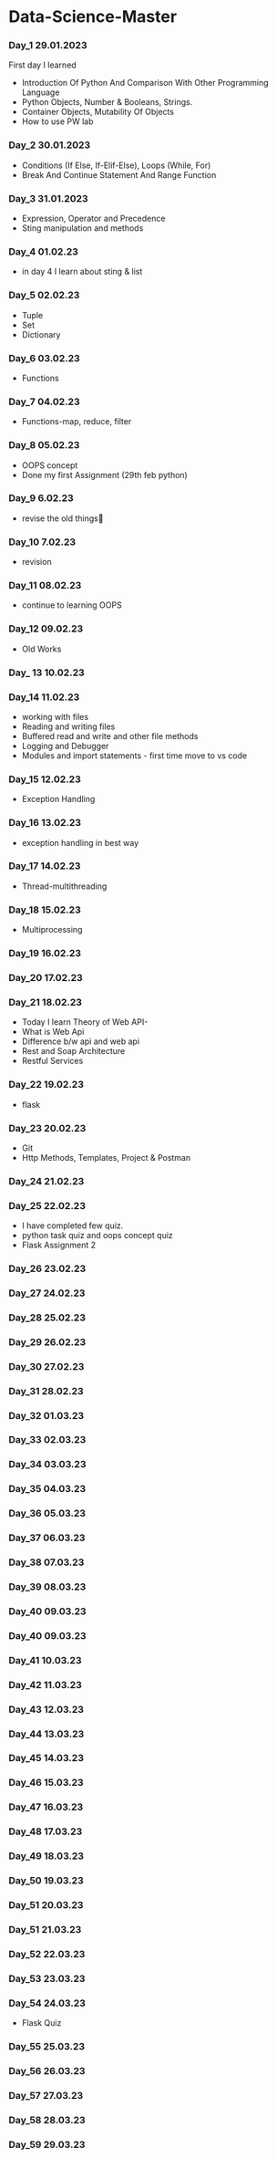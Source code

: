 # Data-Science-Master### Day_1 29.01.2023First day I learned * Introduction Of Python And Comparison With Other Programming Language* Python Objects, Number & Booleans, Strings.* Container Objects, Mutability Of Objects * How to use PW lab### Day_2 30.01.2023* Conditions (If Else, If-Elif-Else), Loops (While, For)* Break And Continue Statement And Range Function ### Day_3 31.01.2023* Expression, Operator and Precedence* Sting manipulation and methods### Day_4 01.02.23* in day 4 I learn about sting & list### Day_5 02.02.23* Tuple* Set* Dictionary ### Day_6 03.02.23* Functions### Day_7   04.02.23* Functions-map, reduce, filter### Day_8    05.02.23* OOPS concept* Done my first Assignment (29th feb python)### Day_9 6.02.23* revise the old things### Day_10 7.02.23* revision### Day_11 08.02.23 * continue to learning OOPS### Day_12 09.02.23* Old Works### Day_ 13 10.02.23### Day_14 11.02.23* working with files* Reading and writing files* Buffered read and write and other file methods* Logging and Debugger* Modules and import statements - first time move to vs code### Day_15 12.02.23* Exception Handling### Day_16 13.02.23* exception handling in best way### Day_17 14.02.23* Thread-multithreading### Day_18 15.02.23* Multiprocessing### Day_19 16.02.23### Day_20 17.02.23 ### Day_21 18.02.23* Today I learn Theory of Web API-* What is Web Api* Difference b/w api and web api* Rest and Soap Architecture* Restful Services### Day_22 19.02.23* flask### Day_23 20.02.23* Git* Http Methods, Templates, Project & Postman### Day_24 21.02.23### Day_25 22.02.23* I have completed few quiz. * python task quiz and oops concept quiz* Flask Assignment 2### Day_26 23.02.23### Day_27 24.02.23### Day_28 25.02.23### Day_29 26.02.23### Day_30 27.02.23### Day_31 28.02.23### Day_32 01.03.23### Day_33 02.03.23### Day_34 03.03.23### Day_35 04.03.23### Day_36 05.03.23### Day_37 06.03.23### Day_38 07.03.23### Day_39 08.03.23### Day_40 09.03.23### Day_40 09.03.23### Day_41 10.03.23### Day_42 11.03.23### Day_43 12.03.23### Day_44 13.03.23### Day_45 14.03.23### Day_46 15.03.23### Day_47 16.03.23### Day_48 17.03.23### Day_49 18.03.23### Day_50 19.03.23### Day_51 20.03.23### Day_51 21.03.23### Day_52 22.03.23### Day_53 23.03.23### Day_54 24.03.23* Flask Quiz### Day_55 25.03.23### Day_56 26.03.23### Day_57 27.03.23### Day_58 28.03.23### Day_59 29.03.23